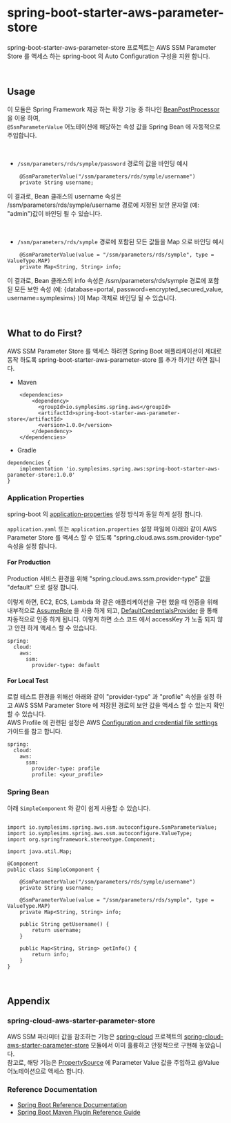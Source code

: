 # spring-boot-starter-aws-parameter-store

spring-boot-starter-aws-parameter-store 프로젝트는 AWS SSM Parameter Store 를 액세스 하는 spring-boot 의 Auto Configuration 구성을 지원 합니다. 

<br>

## Usage

이 모듈은 Spring Framework 제공 하는 확장 기능 중 하나인 [BeanPostProcessor](https://docs.spring.io/spring-framework/docs/current/reference/html/core.html#beans-factory-extension-bpp) 을 이용 하여,  
`@SsmParameterValue` 어노테이션에 해당하는 속성 값을 Spring Bean 에 자동적으로 주입합니다. 

<br>

- `/ssm/parameters/rds/symple/password` 경로의 값을 바인딩 예시

```
    @SsmParameterValue("/ssm/parameters/rds/symple/username")
    private String username;
```

이 결과로, Bean 클래스의 username 속성은 /ssm/parameters/rds/symple/username 경로에 지정된 보안 문자열 (예: "admin")값이 바인딩 될 수 있습니다. 


<br>


- `/ssm/parameters/rds/symple` 경로에 포함된 모든 값들을 Map 으로 바인딩 예시
```
    @SsmParameterValue(value = "/ssm/parameters/rds/symple", type = ValueType.MAP)
    private Map<String, String> info;
```
이 결과로, Bean 클래스의 info 속성은 /ssm/parameters/rds/symple 경로에 포함된 모든 보안 속성 (예: {database=portal, password=encrypted_secured_value, username=symplesims} )이 Map 객체로 바인딩 될 수 있습니다.


<br>


## What to do First?

AWS SSM Parameter Store 를 액세스 하려면 Spring Boot 애플리케이션이 제대로 동작 하도록 spring-boot-starter-aws-parameter-store 를 추가 하기만 하면 됩니다.

- Maven

```
    <dependencies>
        <dependency>
          <groupId>io.symplesims.spring.aws</groupId>
          <artifactId>spring-boot-starter-aws-parameter-store</artifactId>
          <version>1.0.0</version>
        </dependency>
    </dependencies>
```

- Gradle

```
dependencies {
	implementation 'io.symplesims.spring.aws:spring-boot-starter-aws-parameter-store:1.0.0'
}
```

### Application Properties

spring-boot 의 [application-properties](https://docs.spring.io/spring-boot/docs/current/reference/html/application-properties.html) 설정 방식과 동일 하게 설정 합니다.

`application.yaml` 또는 `application.properties` 설정 파일에 아래와 같이 AWS Parameter Store 를 액세스 할 수 있도록 "spring.cloud.aws.ssm.provider-type" 속성을 설정 합니다.

#### For Production

Production 서비스 환경을 위해 "spring.cloud.aws.ssm.provider-type" 값을 "default" 으로 설정 합니다.

이렇게 하면, EC2, ECS, Lambda 와 같은 애플리케이션을 구현 했을 때 인증을 위해 내부적으로 [AssumeRole](https://docs.aws.amazon.com/STS/latest/APIReference/API_AssumeRole.html) 을 사용 하게 되고,
[DefaultCredentialsProvider](https://sdk.amazonaws.com/java/api/latest/software/amazon/awssdk/auth/credentials/DefaultCredentialsProvider.html) 을 통해 자동적으로 인증 하게 됩니다.
이렇게 하면 소스 코드 에서 accessKey 가 노출 되지 않고 안전 하게 액세스 할 수 있습니다. 

```
spring:
  cloud:
    aws:
      ssm:
        provider-type: default
```

#### For Local Test

로컬 테스트 환경을 위해선 아래와 같이 "provider-type" 과 "profile" 속성을 설정 하고 AWS SSM Parameter Store 에 저장된 경로의 보안 값을 액세스 할 수 있는지 확인 할 수 있습니다.      
AWS Profile 에 관련된 설정은 AWS [Configuration and credential file settings](https://docs.aws.amazon.com/cli/latest/userguide/cli-configure-files.html) 가이드를 참고 합니다.  


```
spring:
  cloud:
    aws:
      ssm:
        provider-type: profile
        profile: <your_profile>
```

### Spring Bean

아래 `SimpleComponent` 와 같이 쉽게 사용할 수 있습니다.    
```

import io.symplesims.spring.aws.ssm.autoconfigure.SsmParameterValue;
import io.symplesims.spring.aws.ssm.autoconfigure.ValueType;
import org.springframework.stereotype.Component;

import java.util.Map;

@Component
public class SimpleComponent {

    @SsmParameterValue("/ssm/parameters/rds/symple/username")
    private String username;

    @SsmParameterValue(value = "/ssm/parameters/rds/symple", type = ValueType.MAP)
    private Map<String, String> info;

    public String getUsername() {
        return username;
    }

    public Map<String, String> getInfo() {
        return info;
    }
}

```


<br>

## Appendix

### spring-cloud-aws-starter-parameter-store

AWS SSM 파라미터 값을 참조하는 기능은 [spring-cloud](https://spring.io/projects/spring-cloud) 프로젝트의 [spring-cloud-aws-starter-parameter-store](https://github.com/awspring/spring-cloud-aws/tree/main/spring-cloud-aws-starters/spring-cloud-aws-starter-parameter-store) 모듈에서 이미 훌륭하고 안정적으로 구현해 놓았습니다.    
참고로, 해당 기능은 [PropertySource](https://docs.spring.io/spring-boot/docs/current/reference/htmlsingle/#features.external-config) 에 Parameter Value 값을 주입하고 @Value 어노테이션으로 액세스 합니다. 



### Reference Documentation


* [Spring Boot Reference Documentation](https://docs.spring.io/spring-boot/docs/3.0.x/reference/html/)
* [Spring Boot Maven Plugin Reference Guide](https://docs.spring.io/spring-boot/docs/3.0.x/maven-plugin/reference/htmlsingle/)


